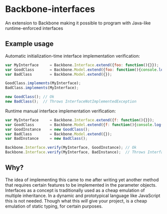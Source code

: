Backbone-interfaces
===================

An extension to Backbone making it possible to program with Java-like runtime-enforced interfaces

Example usage
---

Automatic initialization-time interface implementation verification:
```javascript
var MyInterface     = Backbone.Interface.extend({foo: function(){}});
var GoodClass       = Backbone.Model.extend({foo: function(){console.log("foo");} });
var BadClass        = Backbone.Model.extend({});

GoodClass.implements(MyInterface);
BadClass.implements(MyInterface);

new GoodClass(); // Ok
new BadClass();  // Throws InterfaceNotImplementedException
```

Runtime manual interface implementation verification:
```javascript
var MyInterface     = Backbone.Interface.extend({f: function(){}});
var GoodClass       = Backbone.Model.extend({f: function(){console.log("foo");} });
var GoodInstance    = new GoodClass();
var BadClass        = Backbone.Model.extend({});
var BadInstance     = new BadClass();

Backbone.Interface.verify(MyInterface, GoodInstance); // Ok
Backbone.Interface.verify(MyInterface, BadInstance);  // Throws InterfaceNotImplementedException
```

Why?
---
The idea of implementing this came to me after writing yet another method that requires certain features to be implemented in the parameter objects.
Interfaces as a concept is traditionally used as a cheap emulation of multiple inheritance.
In a dynamic and prototypical language like JavaScript this is not needed.
Though what this *will* give your project, is a cheap emulation of static typing, for certain purposes.
